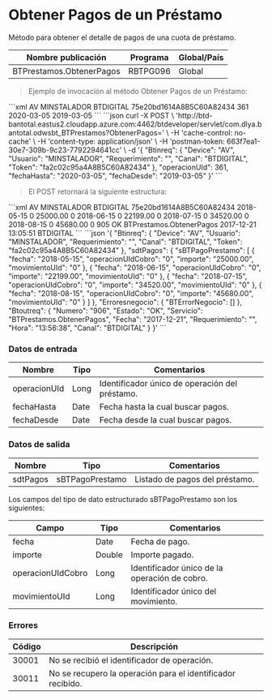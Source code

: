 # Obtener Pagos de un Préstamo 

Método para obtener el detalle de pagos de una cuota de préstamo. 

Nombre publicación | Programa | Global/País 
--------- | ----------- | ----------- 
BTPrestamos.ObtenerPagos | RBTPG096 | Global 

> Ejemplo de invocación al método Obtener Pagos de un Préstamo: 

<code-group> 
<code-block title="XML" active> 
```xml 
<soapenv:Envelope xmlns:soapenv="http://schemas.xmlsoap.org/soap/envelope/" xmlns:bts="http://uy.com.dlya.bantotal/BTSOA/"> 
   <soapenv:Header/> 
   <soapenv:Body> 
      <bts:BTPrestamos.ObtenerPagos> 
         <bts:Btinreq> 
            <bts:Device>AV</bts:Device> 
            <bts:Usuario>MINSTALADOR</bts:Usuario> 
            <bts:Requerimiento></bts:Requerimiento> 
            <bts:Canal>BTDIGITAL</bts:Canal> 
            <bts:Token>75e20bd1614A8B5C60A82434</bts:Token> 
         </bts:Btinreq> 
         <bts:operacionUId>361</bts:operacionUId> 
         <bts:fechaHasta>2020-03-05</bts:fechaHasta> 
		 <bts:fechaDesde>2019-03-05</bts:fechaDesde> 
      </bts:BTPrestamos.ObtenerPagos> 
   </soapenv:Body> 
</soapenv:Envelope> 
``` 
</code-block> 

<code-block title="JSON"> 
```json 
curl -X POST \ 
  'http://btd-bantotal.eastus2.cloudapp.azure.com:4462/btdeveloper/servlet/com.dlya.bantotal.odwsbt_BTPrestamos?ObtenerPagos=' \ 
  -H 'cache-control: no-cache' \ 
  -H 'content-type: application/json' \ 
  -H 'postman-token: 663f7ea1-30e7-309b-9c23-7792294641cc' \ 
  -d '{ 
	"Btinreq": { 
		"Device": "AV", 
		"Usuario": "MINSTALADOR", 
		"Requerimiento": "", 
		"Canal": "BTDIGITAL", 
		"Token": "fa2c02c95a4A8B5C60A82434" 
	}, 
    "operacionUId": 361, 
	 "fechaHasta": "2020-03-05", 
	 "fechaDesde": "2019-03-05" 
}' 
``` 
</code-block> 
</code-group> 

> El POST retornará la siguiente estructura: 

<code-group> 
<code-block title="XML" active> 
```xml 
<SOAP-ENV:Envelope xmlns:SOAP-ENV="http://schemas.xmlsoap.org/soap/envelope/" xmlns:xsd="http://www.w3.org/2001/XMLSchema" xmlns:SOAP-ENC="http://schemas.xmlsoap.org/soap/encoding/" xmlns:xsi="http://www.w3.org/2001/XMLSchema-instance"> 
   <SOAP-ENV:Body> 
      <BTPrestamos.ObtenerPagosResponse xmlns="http://uy.com.dlya.bantotal/BTSOA/"> 
         <Btinreq> 
            <Device>AV</Device> 
            <Usuario>MINSTALADOR</Usuario> 
            <Requerimiento/> 
            <Canal>BTDIGITAL</Canal> 
            <Token>75e20bd1614A8B5C60A82434</Token> 
         </Btinreq> 
         <sdtPagos> 
            <sBTPagoPrestamo> 
               <hora/> 
               <fecha>2018-05-15</fecha> 
               <operacionUIdCobro>0</operacionUIdCobro> 
               <importe>25000.00</importe> 
               <movimientoUId>0</movimientoUId> 
            </sBTPagoPrestamo> 
			<sBTPagoPrestamo> 
               <hora/> 
               <fecha>2018-06-15</fecha> 
               <operacionUIdCobro>0</operacionUIdCobro> 
               <importe>22199.00</importe> 
               <movimientoUId>0</movimientoUId> 
            </sBTPagoPrestamo> 
			<sBTPagoPrestamo> 
               <hora/> 
               <fecha>2018-07-15</fecha> 
               <operacionUIdCobro>0</operacionUIdCobro> 
               <importe>34520.00</importe> 
               <movimientoUId>0</movimientoUId> 
            </sBTPagoPrestamo> 
			<sBTPagoPrestamo> 
               <hora/> 
               <fecha>2018-08-15</fecha> 
               <operacionUIdCobro>0</operacionUIdCobro> 
               <importe>45680.00</importe> 
               <movimientoUId>0</movimientoUId> 
            </sBTPagoPrestamo> 
         </sdtPagos> 
         <Erroresnegocio></Erroresnegocio> 
         <Btoutreq> 
            <Numero>905</Numero> 
            <Estado>OK</Estado> 
            <Servicio>BTPrestamos.ObtenerPagos</Servicio> 
            <Fecha>2017-12-21</Fecha> 
            <Requerimiento/> 
            <Hora>13:05:51</Hora> 
            <Canal>BTDIGITAL</Canal> 
         </Btoutreq> 
      </BTPrestamos.ObtenerPagosResponse> 
   </SOAP-ENV:Body> 
</SOAP-ENV:Envelope> 
``` 
</code-block> 

<code-block title="JSON"> 
```json 
'{ 
	"Btinreq": { 
		"Device": "AV", 
		"Usuario": "MINSTALADOR", 
		"Requerimiento": "", 
		"Canal": "BTDIGITAL", 
		"Token": "fa2c02c95a4A8B5C60A82434" 
	}, 
    "sdtPagos": { 
          "sBTPagoPrestamo": [ 
            { 
              "fecha": "2018-05-15", 
              "operacionUIdCobro": "0", 
              "importe": "25000.00", 
              "movimientoUId": "0" 
            }, 
            { 
              "fecha": "2018-06-15", 
              "operacionUIdCobro": "0", 
              "importe": "22199.00", 
              "movimientoUId": "0" 
            }, 
            { 
              "fecha": "2018-07-15", 
              "operacionUIdCobro": "0", 
              "importe": "34520.00", 
              "movimientoUId": "0" 
            }, 
            { 
              "fecha": "2018-08-15", 
              "operacionUIdCobro": "0", 
              "importe": "45680.00", 
              "movimientoUId": "0" 
            } 
          ] 
	}, 
    "Erroresnegocio": { 
        "BTErrorNegocio": [] 
    }, 
    "Btoutreq": { 
        "Numero": "906", 
        "Estado": "OK", 
        "Servicio": "BTPrestamos.ObtenerPagos", 
        "Fecha": "2017-12-21", 
        "Requerimiento": "", 
        "Hora": "13:56:38", 
        "Canal": "BTDIGITAL" 
    } 
}' 
``` 
</code-block> 
</code-group> 

### Datos de entrada 

Nombre | Tipo | Comentarios 
--------- | ----------- | ----------- 
operacionUId | Long | Identificador único de operación del préstamo. 
fechaHasta | Date | Fecha hasta la cual buscar pagos. 
fechaDesde | Date | Fecha desde la cual buscar pagos. 

### Datos de salida 

Nombre | Tipo | Comentarios 
--------- | ----------- | ----------- 
sdtPagos | sBTPagoPrestamo | Listado de pagos del préstamo. 

Los campos del tipo de dato estructurado sBTPagoPrestamo son los siguientes: 

Campo | Tipo | Comentarios 
--------- | ----------- | ----------- 
fecha | Date | Fecha de pago. 
importe | Double | Importe pagado. 
operacionUIdCobro | Long | Identificador único de la operación de cobro. 
movimientoUId | Long | Identificador único del movimiento. 

### Errores 

Código | Descripción 
--------- | ----------- 
30001 | No se recibió el identificador de operación. 
30011 | No se recupero la operación para el identificador recibido. 

 
